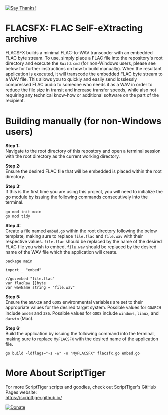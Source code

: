 [![Say Thanks!](https://img.shields.io/badge/Say%20Thanks-!-1EAEDB.svg)](https://docs.google.com/forms/d/e/1FAIpQLSfBEe5B_zo69OBk19l3hzvBmz3cOV6ol1ufjh0ER1q3-xd2Rg/viewform)

# FLACSFX: FLAC SelF-eXtracting archive
FLACSFX builds a minimal FLAC-to-WAV transcoder with an embedded FLAC byte stream. To use, simply place a FLAC file into the repository's root directory and execute the `Build.cmd` (for non-Windows users, please see below for further instructions on how to build manually). When the resultant application is executed, it will transcode the embedded FLAC byte stream to a WAV file. This allows you to quickly and easily send losslessly compressed FLAC audio to someone who needs it as a WAV in order to reduce the file size in transit and increase transfer speeds, while also not requiring any technical know-how or additional software on the part of the recipient.

# Building manually (for non-Windows users)
**Step 1:**  
Navigate to the root directory of this repostory and open a terminal session with the root directory as the current working directory.

**Step 2:**  
Ensure the desired FLAC file that will be embedded is placed within the root directory.

**Step 3:**  
If this is the first time you are using this project, you will need to initialize the go module by issuing the following commands consecutively into the terminal.
```
go mod init main
go mod tidy
```

**Step 4:**  
Create a file named `embed.go` within the root directory following the below template, making sure to replace `file.flac` and `file.wav` with their respective values. `file.flac` should be replaced by the name of the desired FLAC file you wish to embed, `file.wav` should be replaced by the desired name of the WAV file which the application will create.
```
package main

import _ "embed"

//go:embed "file.flac"
var flacRaw []byte
var wavName string = "file.wav"
```

**Step 5:**  
Ensure the `GOARCH` and `GOOS` environmental variables are set to their appropriate values for the desired target system. Possible values for `GOARCH` include `amd64` and `386`. Possible values for `GOOS` include `windows`, `linux`, and `darwin` (Mac). 

**Step 6:**  
Build the application by issuing the following command into the terminal, making sure to replace `MyFLACSFX` with the desired name of the application file.
```
go build -ldflags="-s -w" -o "MyFLACSFX" flacsfx.go embed.go
```

# More About ScriptTiger

For more ScriptTiger scripts and goodies, check out ScriptTiger's GitHub Pages website:  
https://scripttiger.github.io/

[![Donate](https://www.paypalobjects.com/en_US/i/btn/btn_donateCC_LG.gif)](https://www.paypal.com/cgi-bin/webscr?cmd=_s-xclick&hosted_button_id=MZ4FH4G5XHGZ4)
